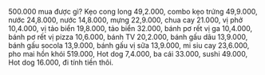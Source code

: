 500.000 mua được gì? Kẹo cong long 49,2.000, combo kẹo trứng 49,9.000, nước 24,8.000, nước 14,8.000, mựng 22,9.000, chua cay 21.000, vị phở 10,4.000, vị tảo biển 19,8.000, tảo biển 32.000, bánh pơ rết vị ga 10,4.000, bánh pơ rết vị pizza 10,6.000, bánh TV 20,2.000, bánh gấu dâu 13,9.000, bánh gấu socola 13,9.000, bánh gấu vị sữa 13,9.000, mi siu cay 23,6.000, pho mai hồn khói 519.000, Hot dog 7,4.000, ba cái 33.000, sushi 49.000, Hot dog 16.000, đi tính tiền thôi.